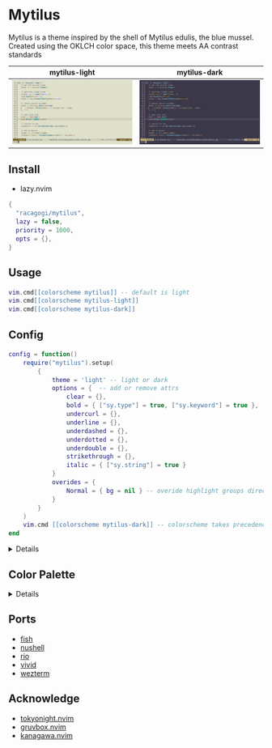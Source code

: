 # Mytilus

Mytilus is a theme inspired by the shell of Mytilus edulis, the blue mussel.
Created using the OKLCH color space,
this theme meets AA contrast standards

|mytilus-light|mytilus-dark|
|---|---|
|![mytilus-light](./asset/mytilus-light.png)|![mytilus-dark](./asset/mytilus-dark.png)|

## Install
		
- lazy.nvim

```lua
{
  "racagogi/mytilus",
  lazy = false,
  priority = 1000,
  opts = {},
}
```
## Usage
		
```lua
vim.cmd[[colorscheme mytilus]] -- default is light
vim.cmd[[colorscheme mytilus-light]]
vim.cmd[[colorscheme mytilus-dark]]
```

## Config	
			
```lua
config = function()
	require("mytilus").setup(
		{
			theme = 'light' -- light or dark
			options = {  -- add or remove attrs
				clear = {},
				bold = { ["sy.type"] = true, ["sy.keyword"] = true },
				undercurl = {},
				underline = {},
				underdashed = {},
				underdotted = {},
				underdouble = {},
				strikethrough = {},
				italic = { ["sy.string"] = true }
			}
			overides = { 
				Normal = { bg = nil } -- overide highlight groups directly
			}
		}
	)
	vim.cmd [[colorscheme mytilus-dark]] -- colorscheme takes precedence over theme
end
```
<details>

## light colors

| | hex | rgb | OKlab |
|---|---|---|
| d0_black | #3B363D | [0.23, 0.21, 0.24] |  [0.34, 0.01, -0.01] |
| d0_white | #353A32 | [0.21, 0.23, 0.2] |  [0.34, -0.01, 0.01] |
| d1_black | #433D45 | [0.26, 0.24, 0.27] |  [0.37, 0.01, -0.01] |
| d1_white | #3C423A | [0.24, 0.26, 0.23] |  [0.37, -0.01, 0.01] |
| d2_black | #4B454D | [0.29, 0.27, 0.3] |  [0.4, 0.01, -0.01] |
| d2_white | #444A42 | [0.27, 0.29, 0.26] |  [0.4, -0.01, 0.01] |
| d3_black | #534D56 | [0.33, 0.3, 0.34] |  [0.43, 0.01, -0.01] |
| d3_white | #4C524A | [0.3, 0.32, 0.29] |  [0.43, -0.01, 0.01] |
| d1_red | #583244 | [0.35, 0.19, 0.27] |  [0.37, 0.06, -0.01] |
| d1_orange | #583530 | [0.35, 0.21, 0.19] |  [0.37, 0.05, 0.02] |
| d1_yellow | #4D3D27 | [0.3, 0.24, 0.15] |  [0.37, 0.01, 0.04] |
| d1_chartreuse | #384431 | [0.22, 0.27, 0.19] |  [0.37, -0.02, 0.02] |
| d1_green | #234746 | [0.14, 0.28, 0.28] |  [0.37, -0.04, -0.01] |
| d1_cyan | #254359 | [0.15, 0.26, 0.35] |  [0.37, -0.02, -0.05] |
| d1_blue | #393C60 | [0.22, 0.23, 0.38] |  [0.37, 0.01, -0.06] |
| d1_purple | #4D3557 | [0.3, 0.21, 0.34] |  [0.37, 0.05, -0.05] |
| d3_red | #6D3F54 | [0.43, 0.25, 0.33] |  [0.43, 0.07, -0.01] |
| d3_orange | #6E433B | [0.43, 0.26, 0.23] |  [0.43, 0.05, 0.03] |
| d3_yellow | #5F4C2F | [0.37, 0.3, 0.18] |  [0.43, 0.01, 0.05] |
| d3_chartreuse | #45563C | [0.27, 0.34, 0.24] |  [0.43, -0.03, 0.03] |
| d3_green | #2B5957 | [0.17, 0.35, 0.34] |  [0.43, -0.05, -0.01] |
| d3_cyan | #2D546E | [0.18, 0.33, 0.43] |  [0.43, -0.03, -0.05] |
| d3_blue | #474B76 | [0.28, 0.3, 0.46] |  [0.43, 0.01, -0.07] |
| d3_purple | #5F436C | [0.37, 0.26, 0.42] |  [0.43, 0.05, -0.05] |
| v0_black | #F9F2FC | [0.98, 0.95, 0.99] |  [0.97, 0.01, -0.01] |
| v0_white | #F1F8ED | [0.94, 0.97, 0.93] |  [0.97, -0.01, 0.01] |
| v1_black | #F0E2F6 | [0.94, 0.89, 0.96] |  [0.93, 0.02, -0.02] |
| v1_white | #E0EDD9 | [0.88, 0.93, 0.85] |  [0.93, -0.02, 0.02] |
| v2_black | #E2D5E9 | [0.89, 0.84, 0.91] |  [0.89, 0.02, -0.02] |
| v2_white | #D2E0CC | [0.83, 0.88, 0.8] |  [0.89, -0.02, 0.02] |
| v3_black | #D5C8DC | [0.84, 0.79, 0.86] |  [0.85, 0.02, -0.02] |
| v3_white | #C6D2BF | [0.77, 0.83, 0.75] |  [0.85, -0.02, 0.02] |
| v2_red | #E5D8CB | [0.9, 0.85, 0.8] |  [0.89, 0.01, 0.02] |
| v2_orange | #E6DABC | [0.9, 0.86, 0.74] |  [0.89, 0.0, 0.04] |
| v2_yellow | #DBDFB5 | [0.86, 0.88, 0.71] |  [0.89, -0.02, 0.05] |
| v2_chartreuse | #CAE4BD | [0.79, 0.9, 0.74] |  [0.89, -0.04, 0.04] |
| v2_green | #BDE6CD | [0.74, 0.9, 0.8] |  [0.89, -0.05, 0.02] |
| v2_cyan | #BEE4DC | [0.74, 0.9, 0.86] |  [0.89, -0.04, 0.0] |
| v2_blue | #CAE0E1 | [0.79, 0.88, 0.88] |  [0.89, -0.02, -0.01] |
| v2_purple | #DBDBDA | [0.86, 0.86, 0.86] |  [0.89, -0.0, -0.0] |


### contrast

| | v0_black | v0_white | v1_black | v1_white | v2_black | v2_white |
|---|---|---|---|---|---|---|
| d0_black | 10.8 | 10.89 | 9.54 | 9.71 | 8.42 | 8.58 |
| d0_white | 10.67 | 10.77 | 9.43 | 9.6 | 8.33 | 8.48 |
| d1_black | 9.58 | 9.67 | 8.46 | 8.62 | 7.48 | 7.62 |
| d1_white | 9.47 | 9.55 | 8.36 | 8.51 | 7.39 | 7.52 |
| d2_black | 8.46 | 8.54 | 7.47 | 7.61 | 6.6 | 6.73 |
| d2_white | 8.36 | 8.43 | 7.38 | 7.51 | 6.52 | 6.64 |
| d3_black | 7.45 | 7.51 | 6.58 | 6.7 | 5.81 | 5.92 |
| d3_white | 7.35 | 7.42 | 6.5 | 6.61 | 5.74 | 5.85 |
| d1_red | 9.84 | 9.92 | 8.69 | 8.85 | 7.67 | 7.82 |
| d1_orange | 9.75 | 9.84 | 8.61 | 8.77 | 7.61 | 7.75 |
| d1_yellow | 9.57 | 9.66 | 8.46 | 8.61 | 7.47 | 7.61 |
| d1_chartreuse | 9.4 | 9.48 | 8.3 | 8.45 | 7.33 | 7.47 |
| d1_green | 9.34 | 9.42 | 8.25 | 8.4 | 7.29 | 7.42 |
| d1_cyan | 9.45 | 9.53 | 8.35 | 8.5 | 7.37 | 7.51 |
| d1_blue | 9.65 | 9.74 | 8.53 | 8.68 | 7.53 | 7.67 |
| d1_purple | 9.8 | 9.89 | 8.66 | 8.82 | 7.65 | 7.79 |
| d3_red | 7.7 | 7.77 | 6.8 | 6.92 | 6.01 | 6.12 |
| d3_orange | 7.62 | 7.68 | 6.73 | 6.85 | 5.94 | 6.05 |
| d3_yellow | 7.44 | 7.51 | 6.57 | 6.69 | 5.81 | 5.92 |
| d3_chartreuse | 7.27 | 7.33 | 6.42 | 6.54 | 5.67 | 5.78 |
| d3_green | 7.21 | 7.27 | 6.37 | 6.48 | 5.63 | 5.73 |
| d3_cyan | 7.32 | 7.38 | 6.47 | 6.58 | 5.71 | 5.82 |
| d3_blue | 7.52 | 7.58 | 6.64 | 6.76 | 5.87 | 5.98 |
| d3_purple | 7.67 | 7.73 | 6.77 | 6.9 | 5.98 | 6.1 |


| | v3_black | v3_white | v2_red | v2_orange | v2_yellow | v2_chartreuse | v2_green | v2_cyan | v2_blue | v2_purple |
|---|---|---|---|---|---|---|---|---|---|---|
| d0_black | 7.41 | 7.55 | 8.48 | 8.51 | 8.59 | 8.66 | 8.68 | 8.65 | 8.57 | 8.5 |
| d0_white | 7.32 | 7.47 | 8.38 | 8.41 | 8.49 | 8.56 | 8.59 | 8.55 | 8.47 | 8.41 |
| d1_black | 6.57 | 6.7 | 7.53 | 7.55 | 7.62 | 7.68 | 7.71 | 7.68 | 7.61 | 7.55 |
| d1_white | 6.49 | 6.62 | 7.44 | 7.46 | 7.53 | 7.59 | 7.62 | 7.58 | 7.52 | 7.46 |
| d2_black | 5.81 | 5.92 | 6.65 | 6.67 | 6.73 | 6.79 | 6.81 | 6.78 | 6.72 | 6.67 |
| d2_white | 5.73 | 5.85 | 6.56 | 6.59 | 6.64 | 6.7 | 6.72 | 6.69 | 6.64 | 6.58 |
| d3_black | 5.11 | 5.21 | 5.85 | 5.87 | 5.92 | 5.97 | 5.99 | 5.97 | 5.92 | 5.87 |
| d3_white | 5.05 | 5.14 | 5.78 | 5.8 | 5.85 | 5.9 | 5.92 | 5.89 | 5.84 | 5.79 |
| d1_red | 6.75 | 6.88 | 7.73 | 7.76 | 7.82 | 7.89 | 7.91 | 7.88 | 7.81 | 7.75 |
| d1_orange | 6.69 | 6.82 | 7.66 | 7.69 | 7.75 | 7.82 | 7.84 | 7.81 | 7.74 | 7.68 |
| d1_yellow | 6.57 | 6.7 | 7.52 | 7.55 | 7.61 | 7.68 | 7.7 | 7.67 | 7.6 | 7.54 |
| d1_chartreuse | 6.45 | 6.57 | 7.38 | 7.41 | 7.47 | 7.53 | 7.56 | 7.53 | 7.46 | 7.4 |
| d1_green | 6.41 | 6.53 | 7.33 | 7.36 | 7.43 | 7.49 | 7.51 | 7.48 | 7.41 | 7.35 |
| d1_cyan | 6.48 | 6.61 | 7.42 | 7.45 | 7.52 | 7.58 | 7.6 | 7.57 | 7.51 | 7.44 |
| d1_blue | 6.62 | 6.75 | 7.58 | 7.61 | 7.68 | 7.74 | 7.77 | 7.73 | 7.67 | 7.6 |
| d1_purple | 6.73 | 6.86 | 7.7 | 7.73 | 7.8 | 7.86 | 7.89 | 7.85 | 7.79 | 7.72 |
| d3_red | 5.28 | 5.39 | 6.05 | 6.07 | 6.12 | 6.17 | 6.19 | 6.17 | 6.11 | 6.07 |
| d3_orange | 5.23 | 5.33 | 5.98 | 6.01 | 6.06 | 6.11 | 6.13 | 6.1 | 6.05 | 6.0 |
| d3_yellow | 5.11 | 5.21 | 5.85 | 5.87 | 5.92 | 5.97 | 5.99 | 5.96 | 5.91 | 5.86 |
| d3_chartreuse | 4.99 | 5.09 | 5.71 | 5.73 | 5.78 | 5.83 | 5.85 | 5.82 | 5.77 | 5.73 |
| d3_green | 4.95 | 5.04 | 5.66 | 5.69 | 5.73 | 5.78 | 5.8 | 5.78 | 5.73 | 5.68 |
| d3_cyan | 5.02 | 5.12 | 5.75 | 5.77 | 5.82 | 5.87 | 5.89 | 5.86 | 5.81 | 5.77 |
| d3_blue | 5.16 | 5.26 | 5.91 | 5.93 | 5.98 | 6.03 | 6.05 | 6.02 | 5.97 | 5.92 |
| d3_purple | 5.26 | 5.36 | 6.02 | 6.05 | 6.1 | 6.15 | 6.17 | 6.14 | 6.09 | 6.04 |


## dark colors

| | hex | rgb | OKlab |
|---|---|---|
| d0_black | #DFD8E2 | [0.87, 0.85, 0.88] |  [0.89, 0.01, -0.01] |
| d0_white | #D7DDD3 | [0.84, 0.87, 0.83] |  [0.89, -0.01, 0.01] |
| d1_black | #D5CED8 | [0.83, 0.81, 0.85] |  [0.86, 0.01, -0.01] |
| d1_white | #CDD3CA | [0.8, 0.83, 0.79] |  [0.86, -0.01, 0.01] |
| d2_black | #CBC5CE | [0.8, 0.77, 0.81] |  [0.83, 0.01, -0.01] |
| d2_white | #C3CAC0 | [0.77, 0.79, 0.75] |  [0.83, -0.01, 0.01] |
| d3_black | #C1BBC4 | [0.76, 0.73, 0.77] |  [0.8, 0.01, -0.01] |
| d3_white | #BAC0B6 | [0.73, 0.75, 0.72] |  [0.8, -0.01, 0.01] |
| d1_red | #F2C1D7 | [0.95, 0.76, 0.84] |  [0.86, 0.06, -0.01] |
| d1_orange | #F2C5BE | [0.95, 0.77, 0.74] |  [0.86, 0.05, 0.02] |
| d1_yellow | #E1CEB4 | [0.88, 0.81, 0.71] |  [0.86, 0.01, 0.04] |
| d1_chartreuse | #C7D7C0 | [0.78, 0.84, 0.75] |  [0.86, -0.02, 0.02] |
| d1_green | #B3DAD9 | [0.7, 0.85, 0.85] |  [0.86, -0.04, -0.01] |
| d1_cyan | #B4D6F1 | [0.7, 0.84, 0.94] |  [0.86, -0.02, -0.05] |
| d1_blue | #C8CDF9 | [0.79, 0.81, 0.98] |  [0.86, 0.01, -0.06] |
| d1_purple | #E1C5EF | [0.88, 0.77, 0.94] |  [0.86, 0.05, -0.05] |
| d3_red | #E3ABC3 | [0.89, 0.67, 0.76] |  [0.8, 0.07, -0.01] |
| d3_orange | #E3B0A6 | [0.89, 0.69, 0.65] |  [0.8, 0.05, 0.03] |
| d3_yellow | #D0BA9A | [0.82, 0.73, 0.6] |  [0.8, 0.01, 0.05] |
| d3_chartreuse | #B2C5A8 | [0.7, 0.77, 0.66] |  [0.8, -0.03, 0.03] |
| d3_green | #98C9C6 | [0.6, 0.79, 0.78] |  [0.8, -0.05, -0.01] |
| d3_cyan | #99C4E2 | [0.6, 0.77, 0.88] |  [0.8, -0.03, -0.05] |
| d3_blue | #B3BAEC | [0.7, 0.73, 0.92] |  [0.8, 0.01, -0.07] |
| d3_purple | #D0B0DF | [0.82, 0.69, 0.88] |  [0.8, 0.05, -0.05] |
| v0_black | #242027 | [0.14, 0.12, 0.15] |  [0.25, 0.01, -0.01] |
| v0_white | #1F231C | [0.12, 0.14, 0.11] |  [0.25, -0.01, 0.01] |
| v1_black | #312736 | [0.19, 0.15, 0.21] |  [0.29, 0.02, -0.02] |
| v1_white | #252F20 | [0.14, 0.18, 0.12] |  [0.29, -0.02, 0.02] |
| v2_black | #3B3140 | [0.23, 0.19, 0.25] |  [0.33, 0.02, -0.02] |
| v2_white | #2F3929 | [0.18, 0.22, 0.16] |  [0.33, -0.02, 0.02] |
| v3_black | #463B4B | [0.27, 0.23, 0.29] |  [0.37, 0.02, -0.02] |
| v3_white | #394333 | [0.22, 0.26, 0.2] |  [0.37, -0.02, 0.02] |
| v2_red | #3E3329 | [0.24, 0.2, 0.16] |  [0.33, 0.01, 0.02] |
| v2_orange | #3E341B | [0.24, 0.21, 0.1] |  [0.33, 0.0, 0.04] |
| v2_yellow | #363814 | [0.21, 0.22, 0.08] |  [0.33, -0.02, 0.05] |
| v2_chartreuse | #283C1B | [0.16, 0.24, 0.11] |  [0.33, -0.04, 0.04] |
| v2_green | #193E2A | [0.1, 0.24, 0.16] |  [0.33, -0.05, 0.02] |
| v2_cyan | #1A3D36 | [0.1, 0.24, 0.21] |  [0.33, -0.04, 0.0] |
| v2_blue | #27393A | [0.15, 0.22, 0.23] |  [0.33, -0.02, -0.01] |
| v2_purple | #353535 | [0.21, 0.21, 0.21] |  [0.33, -0.0, -0.0] |


### contrast

| | v0_black | v0_white | v1_black | v1_white | v2_black | v2_white |
|---|---|---|---|---|---|---|
| d0_black | 11.5 | 11.4 | 10.21 | 10.01 | 8.85 | 8.65 |
| d0_white | 11.61 | 11.51 | 10.31 | 10.1 | 8.93 | 8.73 |
| d1_black | 10.45 | 10.36 | 9.28 | 9.09 | 8.04 | 7.86 |
| d1_white | 10.55 | 10.46 | 9.37 | 9.18 | 8.12 | 7.94 |
| d2_black | 9.47 | 9.39 | 8.41 | 8.24 | 7.29 | 7.12 |
| d2_white | 9.56 | 9.48 | 8.49 | 8.32 | 7.36 | 7.19 |
| d3_black | 8.56 | 8.49 | 7.6 | 7.45 | 6.58 | 6.44 |
| d3_white | 8.64 | 8.57 | 7.67 | 7.52 | 6.65 | 6.5 |
| d1_red | 10.23 | 10.15 | 9.09 | 8.9 | 7.87 | 7.7 |
| d1_orange | 10.31 | 10.22 | 9.15 | 8.97 | 7.93 | 7.75 |
| d1_yellow | 10.46 | 10.38 | 9.29 | 9.1 | 8.05 | 7.87 |
| d1_chartreuse | 10.62 | 10.53 | 9.42 | 9.24 | 8.17 | 7.98 |
| d1_green | 10.67 | 10.58 | 9.47 | 9.28 | 8.21 | 8.02 |
| d1_cyan | 10.58 | 10.49 | 9.39 | 9.2 | 8.14 | 7.96 |
| d1_blue | 10.41 | 10.32 | 9.24 | 9.06 | 8.01 | 7.83 |
| d1_purple | 10.27 | 10.19 | 9.12 | 8.94 | 7.9 | 7.73 |
| d3_red | 8.33 | 8.26 | 7.4 | 7.25 | 6.41 | 6.27 |
| d3_orange | 8.41 | 8.34 | 7.47 | 7.32 | 6.47 | 6.33 |
| d3_yellow | 8.57 | 8.5 | 7.61 | 7.46 | 6.59 | 6.45 |
| d3_chartreuse | 8.73 | 8.65 | 7.75 | 7.59 | 6.72 | 6.57 |
| d3_green | 8.78 | 8.71 | 7.8 | 7.64 | 6.76 | 6.61 |
| d3_cyan | 8.69 | 8.61 | 7.71 | 7.56 | 6.68 | 6.54 |
| d3_blue | 8.51 | 8.44 | 7.56 | 7.41 | 6.55 | 6.4 |
| d3_purple | 8.37 | 8.3 | 7.43 | 7.28 | 6.44 | 6.3 |


| | v3_black | v3_white | v2_red | v2_orange | v2_yellow | v2_chartreuse | v2_green | v2_cyan | v2_blue | v2_purple |
|---|---|---|---|---|---|---|---|---|---|---|
| d0_black | 7.56 | 7.38 | 8.78 | 8.75 | 8.66 | 8.57 | 8.53 | 8.57 | 8.66 | 8.74 |
| d0_white | 7.63 | 7.45 | 8.86 | 8.83 | 8.74 | 8.65 | 8.61 | 8.65 | 8.74 | 8.83 |
| d1_black | 6.87 | 6.71 | 7.98 | 7.95 | 7.87 | 7.78 | 7.75 | 7.78 | 7.87 | 7.94 |
| d1_white | 6.94 | 6.77 | 8.05 | 8.02 | 7.95 | 7.86 | 7.82 | 7.86 | 7.94 | 8.02 |
| d2_black | 6.23 | 6.08 | 7.23 | 7.2 | 7.13 | 7.05 | 7.02 | 7.05 | 7.13 | 7.2 |
| d2_white | 6.29 | 6.14 | 7.3 | 7.27 | 7.2 | 7.12 | 7.09 | 7.12 | 7.2 | 7.27 |
| d3_black | 5.63 | 5.49 | 6.53 | 6.51 | 6.44 | 6.38 | 6.34 | 6.37 | 6.44 | 6.51 |
| d3_white | 5.68 | 5.55 | 6.6 | 6.57 | 6.51 | 6.44 | 6.41 | 6.44 | 6.51 | 6.57 |
| d1_red | 6.73 | 6.57 | 7.81 | 7.78 | 7.71 | 7.62 | 7.59 | 7.62 | 7.71 | 7.78 |
| d1_orange | 6.78 | 6.62 | 7.87 | 7.84 | 7.76 | 7.68 | 7.64 | 7.68 | 7.76 | 7.84 |
| d1_yellow | 6.88 | 6.71 | 7.99 | 7.96 | 7.88 | 7.8 | 7.76 | 7.79 | 7.88 | 7.96 |
| d1_chartreuse | 6.98 | 6.81 | 8.1 | 8.07 | 7.99 | 7.91 | 7.87 | 7.91 | 7.99 | 8.07 |
| d1_green | 7.01 | 6.84 | 8.14 | 8.11 | 8.03 | 7.95 | 7.91 | 7.94 | 8.03 | 8.11 |
| d1_cyan | 6.95 | 6.79 | 8.07 | 8.04 | 7.97 | 7.88 | 7.84 | 7.88 | 7.96 | 8.04 |
| d1_blue | 6.84 | 6.68 | 7.95 | 7.92 | 7.84 | 7.76 | 7.72 | 7.76 | 7.84 | 7.92 |
| d1_purple | 6.75 | 6.59 | 7.84 | 7.81 | 7.74 | 7.65 | 7.62 | 7.65 | 7.74 | 7.81 |
| d3_red | 5.48 | 5.35 | 6.36 | 6.34 | 6.28 | 6.21 | 6.18 | 6.21 | 6.28 | 6.34 |
| d3_orange | 5.53 | 5.4 | 6.42 | 6.4 | 6.33 | 6.27 | 6.24 | 6.27 | 6.33 | 6.39 |
| d3_yellow | 5.63 | 5.5 | 6.54 | 6.52 | 6.45 | 6.38 | 6.35 | 6.38 | 6.45 | 6.52 |
| d3_chartreuse | 5.74 | 5.6 | 6.66 | 6.64 | 6.57 | 6.5 | 6.47 | 6.5 | 6.57 | 6.64 |
| d3_green | 5.77 | 5.64 | 6.7 | 6.68 | 6.61 | 6.54 | 6.51 | 6.54 | 6.61 | 6.68 |
| d3_cyan | 5.71 | 5.57 | 6.63 | 6.61 | 6.54 | 6.47 | 6.44 | 6.47 | 6.54 | 6.61 |
| d3_blue | 5.6 | 5.46 | 6.5 | 6.47 | 6.41 | 6.34 | 6.31 | 6.34 | 6.41 | 6.47 |
| d3_purple | 5.5 | 5.37 | 6.39 | 6.37 | 6.31 | 6.24 | 6.21 | 6.24 | 6.3 | 6.37 |



</details>

## Color Palette

<details>

```lua
---@class Palette
---@field tc TerminalColor
---@field di Diagnostic
---@field fg Foreground
---@field bg Background
---@field sy Syntax
---@field df Diff
---@field rb Rainbow
---@field at Attr
---@field ui UI

---@class TerminalColor
---@field black         Color
---@field red           Color
---@field orange        Color
---@field yellow        Color
---@field green         Color
---@field mint          Color
---@field cyan          Color
---@field blue          Color
---@field magenta       Color
---@field white         Color
---@field bright_black  Color
---@field bright_white  Color

---@class Diagnostic
---@field error         Color
---@field warn          Color
---@field ok            Color
---@field info          Color
---@field hint          Color

---@class Rainbow
---@field rb1           Color
---@field rb2           Color
---@field rb3           Color
---@field rb4           Color
---@field rb5           Color
---@field rb6           Color
---@field rb7           Color

---@class Diff
---@field delete        Color
---@field add           Color
---@field change        Color
---@field difftext      Color

---@class Attr
---@field clear         Color
---@field bold          Color
---@field strikethrough Color
---@field underline     Color
---@field undercurl     Color
---@field underdouble   Color
---@field underdotted   Color
---@field underdashed   Color
---@field italic        Color

---@class Foreground
---@field strong        Color
---@field text          Color
---@field comment       Color

---@class Background
---@field float         Color
---@field plain	        Color
---@field visual        Color

---@class UI
---@field important  Color
---@field warning    Color
---@field info       Color
---@field hint       Color
---@field select     Color
---@field note       Color
---@field doc        Color
---@field sign       Color
---@field cursorline Color
---@field bar        Bar
---@field board      Board
---@field border     Color
---@field inactive   Color
---@field cursor     Color
---@field dir        Color
---@field fold       Color
---@field nontext    Color
---@field candidate  Color
---@field pmenu      Color
---@field pselect    Color

---@class Bar
---@field active     Color
---@field inactive   Color

---@class Board
---@field light      Color
---@field dark       Color

---@class Syntax
---@field keyword    Color
---@field constant   Color
---@field type       Color
---@field macro      Color
---@field functions  Color
---@field statement  Color
---@field modifier   Color
---@field operator   Color
---@field string     Color
---@field symbol     Color
---@field struct     Color
---@field member     Color
---@field parameter  Color
---@field variable   Color
---@field construct  Color
---@field special    Color
```
</details>
	
## Ports

- [fish](./themes/fish)
- [nushell](./themes/nu)
- [rio](./themes/rio)
- [vivid](./themes/vivid)
- [wezterm](./themes/wezterm)

## Acknowledge

- [tokyonight.nvim](https://github.com/folke/tokyonight.nvim)
- [gruvbox.nvim](https://github.com/ellisonleao/gruvbox.nvim)
- [kanagawa.nvim](https://github.com/rebelot/kanagawa.nvim)
